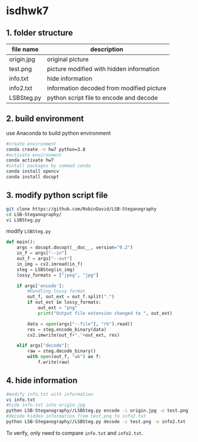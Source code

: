 # isdhwk7

## 1. folder structure

| file name  | description                               |
| ---------- | ----------------------------------------- |
| origin.jpg | original picture                          |
| test.png | picture modified with hidden information  |
| info.txt   | hide information                          |
| info2.txt  | information decoded from modified picture |
| LSBSteg.py | python script file to encode and decode   |

## 2. build environment

use Anaconda to build python environment

```bash
#create environment
conda create -n hw7 python=3.8
#activate environment
conda activate hw7
#intall packages by commad conda
conda install opencv
conda install docopt
```

## 3. modify python script file

```bash
git clone https://github.com/RobinDavid/LSB-Steganography
cd LSB-Steganography/
vi LSBSteg.py
```
modify `LSBSteg.py`
```python
def main():
    args = docopt.docopt(__doc__, version="0.2")
    in_f = args["--in"]
    out_f = args["--out"]
    in_img = cv2.imread(in_f)
    steg = LSBSteg(in_img)
    lossy_formats = ["jpeg", "jpg"]

    if args['encode']:
        #Handling lossy format
        out_f, out_ext = out_f.split(".")
        if out_ext in lossy_formats:
            out_ext = "png"
            print("Output file extension changed to ", out_ext)

        data = open(args["--file"], "rb").read()
        res = steg.encode_binary(data)
        cv2.imwrite(out_f+"."+out_ext, res)

    elif args["decode"]:
        raw = steg.decode_binary()
        with open(out_f, "wb") as f:
            f.write(raw)
```

## 4. hide information

```bash
#modify info.txt with information 
vi info.txt
#hide info.txt into origin.jpg
python LSB-Steganography//LSBSteg.py encode -i origin.jpg -o test.png -f info.txt
#decode hidden information from test.png to info2.txt
python LSB-Steganography//LSBSteg.py decode -i test.png -o info2.txt
```

To verify, only need to compare `info.txt` and `info2.txt`.
